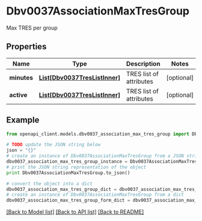 # Dbv0037AssociationMaxTresGroup

Max TRES per group

## Properties
Name | Type | Description | Notes
------------ | ------------- | ------------- | -------------
**minutes** | [**List[Dbv0037TresListInner]**](Dbv0037TresListInner.md) | TRES list of attributes | [optional] 
**active** | [**List[Dbv0037TresListInner]**](Dbv0037TresListInner.md) | TRES list of attributes | [optional] 

## Example

```python
from openapi_client.models.dbv0037_association_max_tres_group import Dbv0037AssociationMaxTresGroup

# TODO update the JSON string below
json = "{}"
# create an instance of Dbv0037AssociationMaxTresGroup from a JSON string
dbv0037_association_max_tres_group_instance = Dbv0037AssociationMaxTresGroup.from_json(json)
# print the JSON string representation of the object
print Dbv0037AssociationMaxTresGroup.to_json()

# convert the object into a dict
dbv0037_association_max_tres_group_dict = dbv0037_association_max_tres_group_instance.to_dict()
# create an instance of Dbv0037AssociationMaxTresGroup from a dict
dbv0037_association_max_tres_group_form_dict = dbv0037_association_max_tres_group.from_dict(dbv0037_association_max_tres_group_dict)
```
[[Back to Model list]](../README.md#documentation-for-models) [[Back to API list]](../README.md#documentation-for-api-endpoints) [[Back to README]](../README.md)


